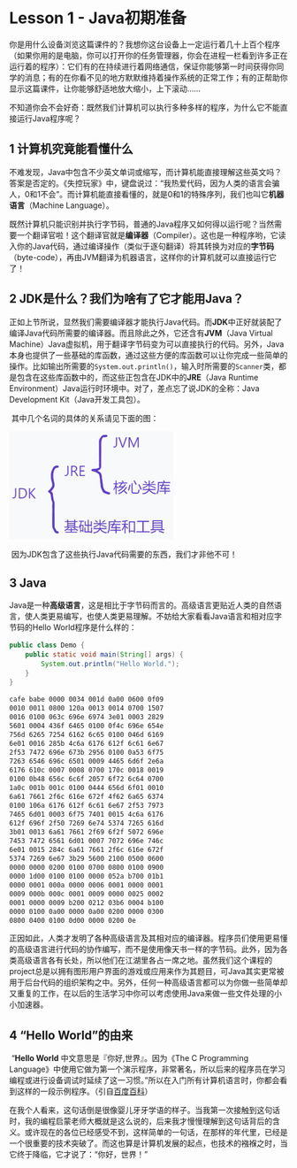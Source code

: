 # Lesson 1 - Java初期准备

​		你是用什么设备浏览这篇课件的？我想你这台设备上一定运行着几十上百个程序（如果你用的是电脑，你可以打开你的任务管理器，你会在进程一栏看到许多正在运行着的程序）：它们有的在持续进行着网络通信，保证你能够第一时间获得你同学的消息；有的在你看不见的地方默默维持着操作系统的正常工作；有的正帮助你显示这篇课件，让你能够舒适地放大缩小，上下滚动……

​		不知道你会不会好奇：既然我们计算机可以执行多种多样的程序，为什么它不能直接运行Java程序呢？

## 1 计算机究竟能看懂什么

​		不难发现，Java中包含不少英文单词或缩写，而计算机能直接理解这些英文吗？答案是否定的。《失控玩家》中，键盘说过：“我热爱代码，因为人类的语言会骗人，0和1不会”。而计算机能直接看懂的，就是0和1的特殊序列，我们也叫它**机器语言**（Machine Language）。

​		既然计算机只能识别并执行字节码，普通的Java程序又如何得以运行呢？当然需要一个翻译官啦！这个翻译官就是**编译器**（Compiler）。这也是一种程序哟，它读入你的Java代码，通过编译操作（类似于逐句翻译）将其转换为对应的**字节码**（byte-code），再由JVM翻译为机器语言，这样你的计算机就可以直接运行它了！



## 2 JDK是什么？我们为啥有了它才能用Java？

​		正如上节所说，显然我们需要编译器才能执行Java代码。而**JDK**中正好就装配了编译Java代码所需要的编译器。而且除此之外，它还含有**JVM**（Java Virtual Machine）Java虚拟机，用于翻译字节码变为可以直接执行的代码。另外，Java本身也提供了一些基础的库函数，通过这些方便的库函数可以让你完成一些简单的操作。比如输出所需要的`System.out.println()`，输入时所需要的`Scanner`类，都是包含在这些库函数中的，而这些正包含在JDK中的**JRE**（Java Runtime Environment）Java运行时环境中。对了，差点忘了说JDK的全称：Java Development Kit（Java开发工具包）。

​		其中几个名词的具体的关系请见下面的图：

<img src="./JDK.png" alt="JDK" style="zoom:60%;" />

​		因为JDK包含了这些执行Java代码需要的东西，我们才非他不可！



## 3 Java

​		Java是一种**高级语言**，这是相比于字节码而言的。高级语言更贴近人类的自然语言，使人类更易编写，也使人类更易理解。不妨给大家看看Java语言和相对应字节码的Hello World程序是什么样的：

```java
public class Demo {
    public static void main(String[] args) {
        System.out.println("Hello World.");
    }
}
```

```
cafe babe 0000 0034 001d 0a00 0600 0f09
0010 0011 0800 120a 0013 0014 0700 1507
0016 0100 063c 696e 6974 3e01 0003 2829
5601 0004 436f 6465 0100 0f4c 696e 654e
756d 6265 7254 6162 6c65 0100 046d 6169
6e01 0016 285b 4c6a 6176 612f 6c61 6e67
2f53 7472 696e 673b 2956 0100 0a53 6f75
7263 6546 696c 6501 0009 4465 6d6f 2e6a
6176 610c 0007 0008 0700 170c 0018 0019
0100 0b48 656c 6c6f 2057 6f72 6c64 0700
1a0c 001b 001c 0100 0444 656d 6f01 0010
6a61 7661 2f6c 616e 672f 4f62 6a65 6374
0100 106a 6176 612f 6c61 6e67 2f53 7973
7465 6d01 0003 6f75 7401 0015 4c6a 6176
612f 696f 2f50 7269 6e74 5374 7265 616d
3b01 0013 6a61 7661 2f69 6f2f 5072 696e
7453 7472 6561 6d01 0007 7072 696e 746c
6e01 0015 284c 6a61 7661 2f6c 616e 672f
5374 7269 6e67 3b29 5600 2100 0500 0600
0000 0000 0200 0100 0700 0800 0100 0900
0000 1d00 0100 0100 0000 052a b700 01b1
0000 0001 000a 0000 0006 0001 0000 0001
0009 000b 000c 0001 0009 0000 0025 0002
0001 0000 0009 b200 0212 03b6 0004 b100
0000 0100 0a00 0000 0a00 0200 0000 0300
0800 0400 0100 0d00 0000 0200 0e
```

​		正因如此，人类才发明了各种高级语言及其相对应的编译器。程序员们使用更易懂的高级语言进行代码的协作编写，而不是使用像天书一样的字节码。此外，因为各类高级语言各有长处，所以他们在江湖里各占一席之地。虽然我们这个课程的project总是以拥有图形用户界面的游戏或应用来作为其题目，可Java其实更常被用于后台代码的组织架构之中。另外，任何一种高级语言都可以为你做一些简单却又重复的工作，在以后的生活学习中你可以考虑使用Java来做一些文件处理的小小加速器。



## 4 “Hello World”的由来

​		“**Hello World** 中文意思是『你好,世界』。因为《The C Programming Language》中使用它做为第一个演示程序，非常著名，所以后来的程序员在学习编程或进行设备调试时延续了这一习惯。”所以在入门所有计算机语言时，你都会看到这样的一段示例程序。（引自[百度百科](https://baike.baidu.com/item/hello%20world/85501?fr=aladdin)）

​		在我个人看来，这句话倒是很像婴儿牙牙学语的样子。当我第一次接触到这句话时，我的编程启蒙老师大概就是这么说的，后来我才慢慢理解到这句话背后的含义。或许现在的各位已经感受不到，这样简单的一句话，在那样的年代里，已经是一个很重要的技术突破了。而这也算是计算机发展的起点，也技术的襁褓之时，当它终于降临，它才说了：“你好，世界！”


